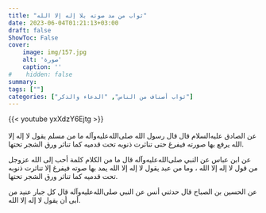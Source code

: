 ```yaml
---
title: "ثواب من مد صوته بلا إله إلا الله"
date: 2023-06-04T01:21:13+03:00
draft: false
ShowToc: False
cover:
    image: img/157.jpg
    alt: 'صورة'
    caption: ''
#    hidden: false
summary: 
tags: [""]
categories: ["ثواب أصناف من الناس", "الدعاء والذكر"]
---
```

{{< youtube yxXdzY6Ejtg >}}  
 <br>
عن الصادق
عليه‌السلام قال قال رسول الله صلى‌الله‌عليه‌وآله ما من مسلم يقول لا إله إلا الله
يرفع بها صورته فيفرغ حتى تناثرت ذنوبه تحت قدميه كما تناثر ورق
الشجر تحتها.

عن ابن عباس عن النبي صلى‌الله‌عليه‌وآله قال ما من الكلام كلمة أحب إلى الله
عزوجل من قول لا إله إلا الله ، وما من عبد يقول لا إله إلا الله يمد
بها صوته فيفرغ إلا تناثرت ذنوبه تحت قدميه كما تناثر ورق الشجر
تحتها.

عن
الحسين بن الصباح قال حدثني أنس عن النبي صلى‌الله‌عليه‌وآله قال كل جبار عنيد
من أبى أن يقول لا إله إلا الله.


